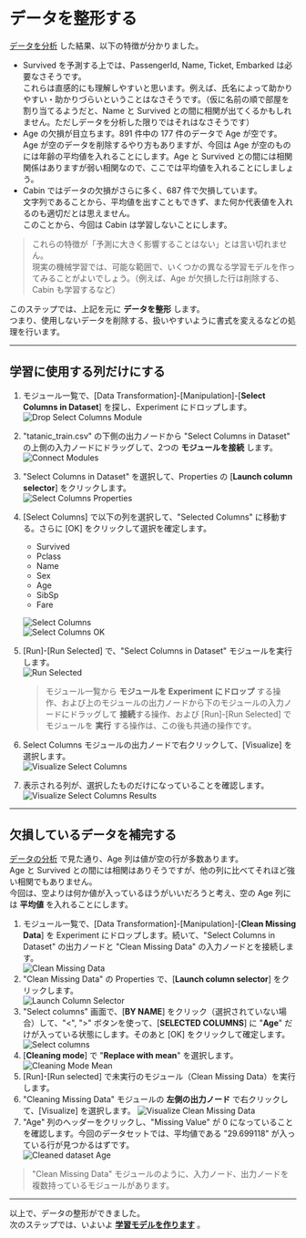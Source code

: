 # データを整形する

[データを分析](./02_preparedata.md) した結果、以下の特徴が分かりました。

- Survived を予測する上では、PassengerId, Name, Ticket, Embarked は必要なさそうです。  
  これらは直感的にも理解しやすいと思います。例えば、氏名によって助かりやすい・助かりづらいということはなさそうです。（仮に名前の順で部屋を割り当てるようだと、Name と Survived との間に相関が出てくるかもしれません。ただしデータを分析した限りではそれはなさそうです）
- Age の欠損が目立ちます。891 件中の 177 件のデータで Age が空です。  
  Age が空のデータを削除するやり方もありますが、今回は Age が空のものには年齢の平均値を入れることにします。Age と Survived との間には相関関係はありますが弱い相関なので、ここでは平均値を入れることにしましょう。
- Cabin ではデータの欠損がさらに多く、687 件で欠損しています。  
  文字列であることから、平均値を出すこともできず、また何か代表値を入れるのも適切だとは思えません。  
  このことから、今回は Cabin は学習しないことにします。

> これらの特徴が「予測に大きく影響することはない」とは言い切れません。  
> 現実の機械学習では、可能な範囲で、いくつかの異なる学習モデルを作ってみることがよいでしょう。（例えば、Age が欠損した行は削除する、Cabin も学習するなど）  

このステップでは、上記を元に **データを整形** します。  
つまり、使用しないデータを削除する、扱いやすいように書式を変えるなどの処理を行います。

---

## 学習に使用する列だけにする

1. モジュール一覧で、[Data Transformation]-[Manipulation]-[**Select Columns in Dataset**] を探し、Experiment にドロップします。  
![Drop Select Columns Module](./images/03/drop_select_columns.jpg)
2. "tatanic_train.csv" の下側の出力ノードから "Select Columns in Dataset" の上側の入力ノードにドラッグして、2つの **モジュールを接続** します。  
![Connect Modules](./images/03/connect_from_dataset_to_select_cols.jpg)  
3. "Select Columns in Dataset" を選択して、Properties の [**Launch column selector**] をクリックします。  
![Select Columns Properties](./images/03/select_cols_properties.jpg)  
4. [Select Columns] で以下の列を選択して、"Selected Columns" に移動する。さらに [OK] をクリックして選択を確定します。

   - Survived
   - Pclass
   - Name
   - Sex
   - Age
   - SibSp
   - Fare

   ![Select Columns](./images/03/select_columns.jpg)  
   ![Select Columns OK](./images/03/select_columns_ok.jpg)  
5. [Run]-[Run Selected] で、"Select Columns in Dataset" モジュールを実行します。  
![Run Selected](./images/03/run_selected_select_columns.jpg)

   > モジュール一覧から **モジュールを Experiment にドロップ** する操作、および上のモジュールの出力ノードから下のモジュールの入力ノードにドラッグして **接続**する操作、および [Run]-[Run Selected] でモジュールを **実行** する操作は、この後も共通の操作です。  
6. Select Columns モジュールの出力ノードで右クリックして、[Visualize] を選択します。  
![Visualize Select Columns](./images/03/visualize_select_columns.jpg)  
7. 表示される列が、選択したものだけになっていることを確認します。  
![Visualize Select Columns Results](./images/03/visualize_select_columns_results.jpg)

---

## 欠損しているデータを補完する

[データの分析](./02_dataanalyze.md) で見た通り、Age 列は値が空の行が多数あります。  
Age と Survived との間には相関はありそうですが、他の列に比べてそれほど強い相関でもありません。  
今回は、空よりは何か値が入っているほうがいいだろうと考え、空の Age 列には **平均値** を入れることにします。

1. モジュール一覧で、[Data Transformation]-[Manipulation]-[**Clean Missing Data**] を Experiment にドロップします。続いて、"Select Columns in Dataset" の出力ノードと "Clean Missing Data" の入力ノードとを接続します。  
![Clean Missing Data](./images/03/clean_missing_data.jpg)  
2. "Clean Missing Data" の Properties で、[**Launch column selector**] をクリックします。  
![Launch Column Selector](./images/03/clean_missing_data_column_selector.jpg)  
3. "Select columns" 画面で、[**BY NAME**] をクリック（選択されていない場合）して、"<", ">" ボタンを使って、[**SELECTED COLUMNS**] に "**Age**" だけが入っている状態にします。そのあと [OK] をクリックして確定します。  
![Select columns](./images/03/clean_missing_data_select_columns.jpg)  
4. [**Cleaning mode**] で "**Replace with mean**" を選択します。  
![Cleaning Mode Mean](./images/03/clean_missing_data_mode_mean.jpg)  
5. [Run]-[Run selected] で未実行のモジュール（Clean Missing Data）を実行します。
6. "Cleaning Missing Data" モジュールの **左側の出力ノード** で右クリックして、[Visualize] を選択します。
![Visualize Clean Missing Data](./images/03/visualize_clean_missing_data.jpg)  
7. "Age" 列のヘッダーをクリックし、"Missing Value" が 0 になっていることを確認します。今回のデータセットでは、平均値である "29.699118" が入っている行が見つかるはずです。  
![Cleaned dataset Age](./images/03/check_age_missing_data.jpg)

> "Clean Missing Data" モジュールのように、入力ノード、出力ノードを複数持っているモジュールがあります。

---

以上で、データの整形ができました。  
次のステップでは、いよいよ [**学習モデルを作ります**](./04_createmodel.md) 。